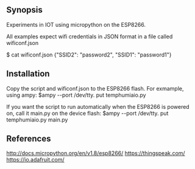 ## Synopsis

Experiments in IOT using micropython on the ESP8266.

All examples expect wifi credentials in JSON format in a file called wificonf.json

$ cat wificonf.json 
{"SSID2": "password2", "SSID1": "password1"}

## Installation

Copy the script and wificonf.json to the ESP8266 flash.  For exmample, using ampy:
$ampy --port /dev/tty.<whatever> put temphumiaio.py

If you want the script to run automatically when the ESP8266 is powered on, call it main.py on the device flash:
$ampy --port /dev/tty.<whatever> put temphumiaio.py main.py

## References

http://docs.micropython.org/en/v1.8/esp8266/
https://thingspeak.com/
https://io.adafruit.com/
